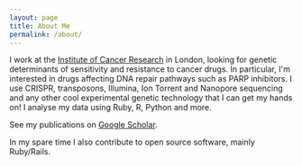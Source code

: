 ```yaml
---
layout: page
title: About Me
permalink: /about/
---
```


I work at the [Institute of Cancer Research](http://www.icr.ac.uk/our-research/researchers-and-teams/dr-stephen-pettitt) in London, looking for genetic determinants of sensitivity and resistance to cancer drugs. In particular, I'm interested in drugs affecting DNA repair pathways such as PARP inhibitors. I use CRISPR, transposons, Illumina, Ion Torrent and Nanopore sequencing and any other cool experimental genetic technology that I can get my hands on! I analyse my data using Ruby, R, Python and more.

See my publications on [Google Scholar](https://scholar.google.co.uk/citations?user=LXLt1fUAAAAJ).

In my spare time I also contribute to open source software, mainly Ruby/Rails.
